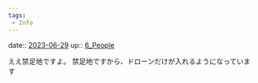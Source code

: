 ```yaml
---
tags:
 - Info
---
```


date:: [2023-06-29](/Daily_Note/2023-06-29.md)
up:: [6_People](Bar/Novel/Nacaria/6_People.md)

ええ禁足地ですよ。
禁足地ですから、ドローンだけが入れるようになっています